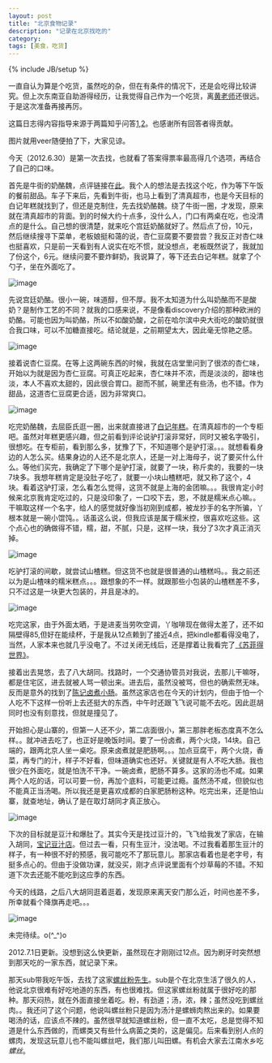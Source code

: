 ```yaml
---
layout: post
title: "北京食物记录"
description: "记录在北京找吃的"
category: 
tags: [美食，吃货]
---
```

{% include JB/setup %}

一直自认为算是个吃货，虽然吃的杂，但在有条件的情况下，还是会吃得比较讲究。但上次东南亚自助游得经历，让我觉得自己作为一个吃货，离[黄老师](http://weibo.com/u/1917785643?topnav=1&wvr=3.6&topsug=1)还很远。于是这次准备再接再厉。

这篇日志得内容指导来源于两篇知乎问答[1](http://www.zhihu.com/question/19937605),[2](http://www.zhihu.com/question/19862981)。也感谢所有回答者得贡献。

图片就用veer随便拍了下，大家见谅。

今天（2012.6.30）是第一次去找，也就看了答案得票率最高得几个选项，再结合了自己的口味。

首先是牛街的奶酪魏，点评链接在[此](http://www.dianping.com/shop/1958782)。我个人的想法是去找这个吃，作为等下午饭的餐前甜品。车子下来后，先看到牛街，也马上看到了清真超市，也是今天目标的白记年糕就找到了，但还是克制住，先去找奶酪魏。绕了牛街一圈，才发现，原来就在清真超市的背面。到的时候大约十点多，没什么人，门口有两桌在吃，也没清点的是什么。自己想的很清楚，就来吃个宫廷奶酪就好了。然后点了份，10元，然后继续搜寻下菜单，老板娘挺和蔼的说，杏仁豆腐要不要尝尝？我反正对杏仁味也挺喜欢，只是前一天看到有人说实在吃不惯，就没想点，老板既然说了，我就加了份这个，6元。继续问要不要炸鲜奶，我说算了，等下还去白记年糕。就拿了个勺子，坐在外面吃了。

![image](http://photo.weibo.com/1769849024/photos/detail/photo_id/3462791684272051#3462791684272051)

先说宫廷奶酪。很小一碗，味道醇，但不厚。我不太知道为什么叫奶酪而不是酸奶？是制作工艺的不同？就我的口感来说，不是像看discovery介绍的那种欧洲的奶酪。可能也因为叫奶酪，所以不如酸奶酸，之前在哈尔滨中央大街吃的酸奶就很合我口味，可以不加糖直接吃。结论就是，之前期望太大，因此毫无惊艳之感。

![image](http://photo.weibo.com/1769849024/photos/detail/photo_id/3462789884578090#3462789884578090)


接着说杏仁豆腐。在等上这两碗东西的时候，我就在店堂里问到了很浓的杏仁味，开始以为就是因为杏仁豆腐。可真正吃起来，杏仁味并不浓，而是淡淡的，甜味也淡，本人不喜欢太甜的，因此很合胃口。甜而不腻，碗里还有些汤，也不错。作为甜品，这道杏仁豆腐更合适，因为非常爽口。

![image](http://photo.weibo.com/1769849024/photos/detail/photo_id/3462789884578090#3462789943298376)

吃完奶酪魏，去屈臣氏逛一圈，出来就直接进了[白记年糕](http://www.dianping.com/shop/585842)。在清真超市的一个专柜吧。虽然对年糕更感兴趣，但之前看到评论说驴打滚非常好，同时又被名字吸引，很想吃。在专柜前，看到那么多，犹豫了下，不知道哪个是驴打滚。。。就想看看身边的人怎么买。结果身边的人还不是北京人，还是一对上海母子，说了要买什么什么。等他们买完，我确定了下哪个是驴打滚，就要了一块，称斤卖的，我要的一块7块多。我想年糕肯定是没肚子吃了，就要一小块山楂糕吧，就又称了这个，4块。看着这驴打滚，怎么看怎么觉得，这货不就是上海的金团嘛。。。我很肯定小时候来北京我肯定吃过的，只是没印象了，一口咬下去，恩，不就是糯米点心嘛。。干嘛取这样一个名字，给人的感觉就好像当初刚到成都，被龙抄手的名字所骗，丫根本就是一碗小馄饨。。话虽这么说，但我应该是属于糯米控，很喜欢吃这些。这个点心也的确做得不错，糯，甜，不腻，只是，这样一块，我分了3次才真正消灭掉。

![image](http://photo.weibo.com/1769849024/photos/detail/photo_id/3462789884578090#3462790090099107)

吃驴打滚的间歇，就尝试山楂糕。但这货不也就是很普通的山楂糕吗。。我之前还以为是山楂味的糯米糕点。。。跟想象的不一样。就跟那些小包装的山楂糕差不多，只不过这是一块更大包装的，并且是冰的。

![image](http://photo.weibo.com/1769849024/photos/detail/photo_id/3462789884578090#3462790006549315)


吃完这家，由于外面太晒，于是进麦当劳吹空调，丫咖啡现在做得太差了，还不如隔壁得85,但好在能续杯，于是我从12点赖到了接近4点，把kindle都看得没电了，当然，人家本来也就几乎没电了。不过关闭无线后，还是撑着让我看完了[《苏菲得世界》](http://book.douban.com/subject/1045818/)。

接着出去晃悠，去了八大胡同。找路时，一个交通协管员对我说，去那儿干嘛呀，都是住宅区，进去就被人骂一顿出来。进去后，虽然没被骂，但也的确索然无味。反而是意外的找到了[陈记卤煮小肠](http://www.dianping.com/shop/1900186)。虽然这家店也在今天的计划内，但由于怕一个人吃不下这样一份听上去还挺大的东西，中午时还跟飞飞说可能不去吃。因此逛胡同时也没有刻意找，但就是撞见了。

开始担心是山寨的，但第一人还不少，第二店面很小，第三那胖老板态度真不怎么样。。就冲进去吃了，也正好是晚饭时间。要了一份卤煮，两个火烧，14块。自己端的，跟两北京人坐一桌吃。原来卤煮就是肥肠啊。。。加点豆腐干，两个火烧，香菜，再专门的汁，样子不好看，但味道确实也还好。关键就是有人不吃大肠。我也很少在外面吃，就是怕洗不干净。一碗卤煮，肥肠不算多。这家的汤也不咸。如果两个人吃的话，可以可要一份，再加个底料，可能更过瘾。虽然汤不咸，但貌似也不能真正当汤喝。所以我还是更喜欢成都的白家肥肠粉这种。吃完出来，还是怕山寨，就查地址，确认了是在取灯胡同才真正放心。

![image](http://photo.weibo.com/1769849024/photos/detail/photo_id/3462789884578090#3462790207539689)

下次的目标就是豆汁和爆肚了。其实今天是找过豆汁的，飞飞给我发了家店，在输入胡同，[宝记豆汁店](http://www.dianping.com/shop/560267)。但过去一看，只有生豆汁，没法喝。不过我看着那生豆汁的样子，有一种很不好的预感，我可能吃不了那玩意儿。那家店看着也是老字号，有挺多点心的。但由于没做功课，就没买，刚才点评说里面有个炒草莓的不错。不知道下次去还能不能吃到这应季的东西。


今天的线路，之后八大胡同逛着逛着，发现原来离天安门那么近，时间也差不多，所幸就看个降旗再走吧。。。

![image](http://photo.weibo.com/1769849024/photos/detail/photo_id/3462788932806709#3462788932806709)

未完待续。o(^_^)o

2012.7.1日更新。没想到这么快更新，虽然现在才刚刚过12点。因为刷牙时突然想到那天吃的一家东西，就记录下来。

那天sub带我吃午饭，去找了这家[螺丝粉先生](http://www.dianping.com/shop/4193036)。sub是个在北京生活了很久的人，他说北京很难有好吃地道的东西，有也很难找。但这家螺丝粉就属于很好吃的那种。那天闷热，就在外面直接坐着吃。粉，有劲道；汤，浓，辣；虽然没吃到螺丝肉。。我还问了这个问题，他说叫螺丝粉只是因为汤汁是螺蛳肉熬出来的。如果要喝汤的话，应该点不辣的。虽然很早就知道螺丝粉，但一直不太吃，总是觉得不知道是什么东西做的，而螺类又有些什么病菌之类的，这是偏见。后来看到别人点的螺肉，发现这玩意儿也不能叫螺丝吧，我们那儿叫田螺。有机会大家去江南水乡吃*螺丝*。

